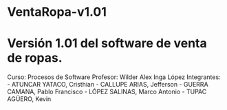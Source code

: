 # VentaRopa-v1.01
<h1>Versión 1.01 del software de venta de ropas.</h1>
Curso: Procesos de Software
Profesor: Wilder Alex Inga López
Integrantes:
- ATUNCAR YATACO, Cristhian
- CALLUPE ARIAS, Jefferson
- GUERRA CAMANA, Pablo Francisco
- LÓPEZ SALINAS, Marco Antonio
- TUPAC AGÜERO, Kevin
